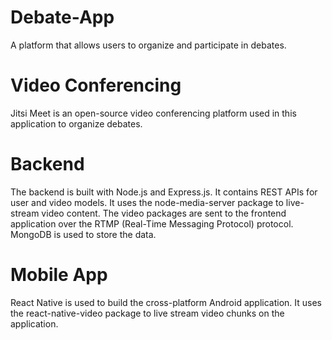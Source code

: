 # Debate-App
A platform that allows users to organize and participate in debates.

# Video Conferencing
Jitsi Meet is an open-source video conferencing platform used in this application to organize debates.

# Backend 
The backend is built with Node.js and Express.js. It contains REST APIs for user and video models. 
It uses the node-media-server package to live-stream video content. 
The video packages are sent to the frontend application over the RTMP (Real-Time Messaging Protocol) protocol. MongoDB is used to store the data.

# Mobile App
React Native is used to build the cross-platform Android application. 
It uses the react-native-video package to live stream video chunks on the application.
